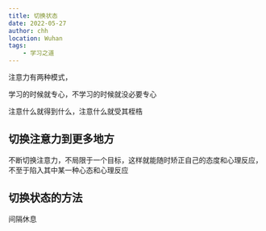 ```yaml
---
title: 切换状态
date: 2022-05-27
author: chh
location: Wuhan
tags:
    - 学习之道
---
```


注意力有两种模式，

学习的时候就专心，不学习的时候就没必要专心

注意什么就得到什么，注意什么就受其桎梏

## 切换注意力到更多地方

不断切换注意力，不局限于一个目标，这样就能随时矫正自己的态度和心理反应，不至于陷入其中某一种心态和心理反应

## 切换状态的方法

间隔休息

